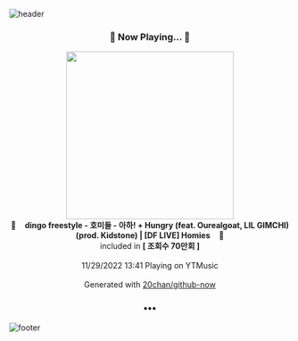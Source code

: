 ![header](https://capsule-render.vercel.app/api?type=wave&height=170&section=header&text=Hi.%20I'm%20SHIFT&fontColor=090707&fontAlignX=45&fontAlignY=65&fontSize=100)

<h3 align="center">🎵 Now Playing... 🎵</h3>
<p align="center">
  <a href="https://music.youtube.com/watch?v=IcFfCvY-lB0">
    <img width="300" src="https://i.ytimg.com/vi/IcFfCvY-lB0/sddefault.jpg?sqp=-oaymwEWCJADEOEBIAQqCghqEJQEGHgg6AJIWg&rs">
  </a>
  <br>
  🎵&nbsp&nbsp&nbsp <b>dingo freestyle - 호미들 - 아하! + Hungry (feat. Ourealgoat, LIL GIMCHI) (prod. Kidstone) | [DF LIVE] Homies</b> &nbsp&nbsp&nbsp🎵
  <br>
  included in <b>[ 조회수 70만회 ]</b>
  
  <br />
  <br />
  11/29/2022 13:41 Playing on YTMusic
  <br />
  <br />
  Generated with <a href="https://github.com/20chan/github-now">20chan/github-now</a>
</p>

<h3 align="center">•••</h3>

![footer](https://capsule-render.vercel.app/api?type=wave&height=150&section=footer)
